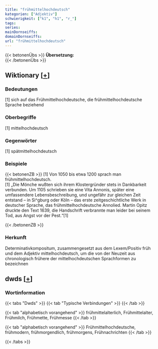 ```yaml
---
title: "frühmittelhochdeutsch"
kategorien: ["Adjektiv"]
schwierigkeit: ["k1", "h1", "r_"]
tags:
series:
mainDornseiffs:
domainDornseiffs:
url: "frühmittelhochdeutsch"
---
```


{{< betonenÜbs >}}
**Übersetzung:**  
{{< /betonenÜbs >}}

## Wiktionary [[+](https://de.wiktionary.org/wiki/frühmittelhochdeutsch)]

### Bedeutungen
[1] sich auf das Frühmittelhochdeutsche, die frühmittelhochdeutsche Sprache beziehend  

### Oberbegriffe
[1] mittelhochdeutsch  

### Gegenwörter
[1] spätmittelhochdeutsch  

### Beispiele
{{< betonenZB >}}
[1] Von 1050 bis etwa 1200 sprach man frühmittelhochdeutsch.  
[1] „Die Mönche wußten sich ihrem Klostergründer stets in Dankbarkeit verbunden. Um 1105 schrieben sie eine Vita Annonis, später eine umfassendere Lebensbeschreibung, und ungefähr zur gleichen Zeit entstand – in Si^gburg oder Köln – das erste zeitgeschichtliche Werk in deutscher Sprache, das frühmittelhochdeutsche Annolied. Martin Opitz druckte den Text 1639, die Handschrift verbrannte man leider bei seinem Tod, aus Angst vor der Pest.“[1]  

{{< /betonenZB >}}
### Herkunft
Determinativkompositum, zusammengesetzt aus dem Lexem/Positiv früh und dem Adjektiv mittelhochdeutsch, um die von der Neuzeit aus chronologisch frühere der mittelhochdeutschen Sprachformen zu bezeichnen  



## dwds [[+](https://www.dwds.de/wb/frühmittelhochdeutsch)]

### Wortinformation
{{< tabs "Dwds" >}}
{{< tab "Typische Verbindungen" >}}
{{< /tab >}}

{{< tab "alphabetisch vorangehend" >}}
frühmittelalterlich, Frühmittelalter, Frühmilch, Frühmette, Frühmesse
{{< /tab >}}

{{< tab "alphabetisch vorangehend" >}}
Frühmittelhochdeutsche, frühmodern, frühmorgendlich, frühmorgens, Frühnachrichten
{{< /tab >}}

{{< /tabs >}}

